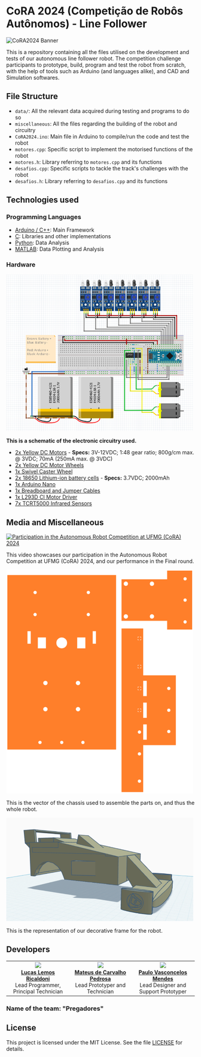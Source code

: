 # CoRA 2024 (Competição de Robôs Autônomos) - Line Follower

![CoRA2024 Banner](http://cora.cpdee.ufmg.br/img/imgs/banner_cora24.png)

This is a repository containing all the files utilised on the development and tests of our autonomous line follower robot.
The competition challenge participants to prototype, build, program and test the robot from scratch, with the help of tools such as Arduino (and languages alike), and CAD and Simulation softwares.

## File Structure
- `data/`: All the relevant data acquired during testing and programs to do so
- `miscellaneous`: All the files regarding the building of the robot and circuitry
- `CoRA2024.ino`: Main file in Arduino to compile/run the code and test the robot
- `motores.cpp`: Specific script to implement the motorised functions of the robot
- `motores.h`: Library referring to `motores.cpp` and its functions
- `desafios.cpp`: Specific scripts to tackle the track's challenges with the robot 
- `desafios.h`: Library referring to `desafios.cpp` and its functions

## Technologies used
### Programming Languages
- [Arduino / C++](https://www.arduino.cc/): Main Framework
- [C](https://learn.microsoft.com/pt-br/cpp/c-language/): Libraries and other implementations
- [Python](https://python.org): Data Analysis
- [MATLAB](https://www.mathworks.com/products/matlab.html): Data Plotting and Analysis

### Hardware
<a href="miscellaneous/CoRA2024_ElectronicCircuit.png">
  <img src="miscellaneous/CoRA2024_ElectronicCircuit.png" alt="Electronic Circuit" width="500">
</a>
<p><b>This is a schematic of the electronic circuitry used.</b></p>

- [2x Yellow DC Motors](https://i0.wp.com/myduino.com/wp-content/uploads/2023/09/2-40.jpg?w=600&ssl=1) - **Specs:** 3V-12VDC; 1:48 gear ratio; 800g/cm max. @ 3VDC; 70mA (250mA max. @ 3VDC)
- [2x Yellow DC Motor Wheels](https://kitsguru.com/cdn/shop/products/tracked-wheel-for-bo-motor-yellow-26mm-width_2048x.jpg?v=1642829900)
- [1x Swivel Caster Wheel](https://www.institutodigital.com.br/wp-content/uploads/2020/10/rodizio-giratorio-25mm-2.png)
- [2x 18650 Lithium-ion battery cells](https://electrostoreshop.com/wp-content/uploads/2024/04/3-7v-2000mah-18650-rechargeable-li-ion-lithium-battery.jpg) - **Specs:** 3.7VDC; 2000mAh
- [1x Arduino Nano](https://store.arduino.cc/products/arduino-nano)
- [1x Breadboard and Jumper Cables](https://images.squarespace-cdn.com/content/v1/556646a4e4b0bda793faf918/1595041751201-D74U6ZYRW93A6ZW6YYMK/BRBRD830J+Breadboard+MB102+w.+65+Jumper+cables.jpg)
- [1x L293D CI Motor Driver](https://www.ti.com/lit/ds/symlink/l293.pdf?HQS=dis-mous-null-mousermode-dsf-pf-null-wwe&ts=1723753701665)
- [7x TCRT5000 Infrared Sensors](https://www.haoyuelectronics.com/Attachment/TCRT5000/tcrt5000.pdf)

## Media and Miscellaneous
<a href="https://www.youtube.com/watch?v=5h6ZvlgcDps">
  <img src="https://img.youtube.com/vi/5h6ZvlgcDps/0.jpg" alt="Participation in the Autonomous Robot Competition at UFMG (CoRA) 2024" width="500">
</a>
<p>This video showcases our participation in the Autonomous Robot Competition at UFMG (CoRA) 2024, and our performance in the Final round.</p>

<a href="miscellaneous/CoRA2024_LaserCutChassis.png">
  <img src="miscellaneous/CoRA2024_LaserCutChassis.png" alt="Laser Cut Chassis" width="500">
</a>
<p>This is the vector of the chassis used to assemble the parts on, and thus the whole robot.</p>

<a href="miscellaneous/CoRA2024_SharkFrame3DPrinting.png">
  <img src="miscellaneous/CoRA2024_SharkFrame3DPrinting.png" alt="Shark Frame 3D Printing" width="500">
</a>
<p>This is the representation of our decorative frame for the robot.</p>

## Developers

<table>
  <tr>
    <td align="center" style="max-width: 200px;">
      <a href="https://github.com/lemosslucas" target="_blank">
        <img src="https://github.com/lemosslucas.png" width="180" />
      </a>
      <br/>
      <a href="https://github.com/lemosslucas"><strong>Lucas Lemos Ricaldoni</strong></a><br/>
      <span>Lead Programmer, Principal Technician</span>
    </td>
    <td align="center" style="max-width: 200px;">
      <a href="https://github.com/mateusdcp13"> 
        <img src="https://github.com/mateusdcp13.png" width="180">
      </a>
      <br/>
      <a href="https://github.com/mateusdcp13"><strong>Mateus de Carvalho Pedrosa</strong></a><br/>
      <span>Lead Prototyper and Technician</span>
    </td>
    <td align="center" style="max-width: 200px;">
      <a href="https://github.com/PauloMendesPVRM"> 
        <img src="https://github.com/PauloMendesPVRM.png" width="180">
      </a>
      <br/>
      <a href="https://github.com/PauloMendesPVRM"><strong>Paulo Vasconcelos Mendes</strong></a><br/>
      <span>Lead Designer and Support Prototyper</span>
    </td>
  </tr>
</table>

### Name of the team: "Pregadores"

## License
This project is licensed under the MIT License. See the file [LICENSE](LICENSE) for details.
